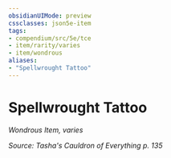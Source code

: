 ```yaml
---
obsidianUIMode: preview
cssclasses: json5e-item
tags:
- compendium/src/5e/tce
- item/rarity/varies
- item/wondrous
aliases: 
- "Spellwrought Tattoo"
---
```

# Spellwrought Tattoo
*Wondrous Item, varies*  


*Source: Tasha's Cauldron of Everything p. 135*